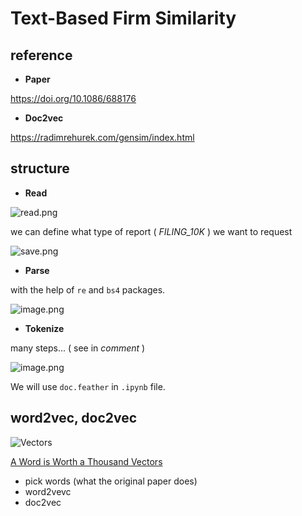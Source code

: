 # Text-Based Firm Similarity

## reference

- **Paper**

https://doi.org/10.1086/688176

- **Doc2vec**

https://radimrehurek.com/gensim/index.html

## structure

- **Read**

![read.png](https://i.loli.net/2021/11/10/MiUpwOt6clav2Pn.png)

we can define what type of report ( *FILING_10K* ) we want to request

![save.png](https://i.loli.net/2021/11/10/xQsyjZzd7BH2T4l.png)

- **Parse**

with the help of `re` and `bs4` packages.

![image.png](https://i.loli.net/2021/11/10/CutjHvmJXBw2kUy.png)

- **Tokenize**

many steps... ( see in *comment* )

![image.png](https://i.loli.net/2021/11/10/esA8cTKNwuObQk1.png)

We will use `doc.feather` in `.ipynb` file.

## word2vec, doc2vec

![Vectors](https://multithreaded.stitchfix.com/assets/images/blog/vectors.gif)

[A Word is Worth a Thousand Vectors](https://multithreaded.stitchfix.com/blog/2015/03/11/word-is-worth-a-thousand-vectors/)

- pick words (what the original paper does)
- word2vevc
- doc2vec
